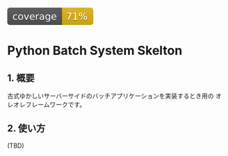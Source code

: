 ![coverage](coverage.svg)

# Python Batch System Skelton

## 1. 概要

古式ゆかしいサーバーサイドのバッチアプリケーションを実装するとき用の
オレオレフレームワークです。

## 2. 使い方

(TBD)